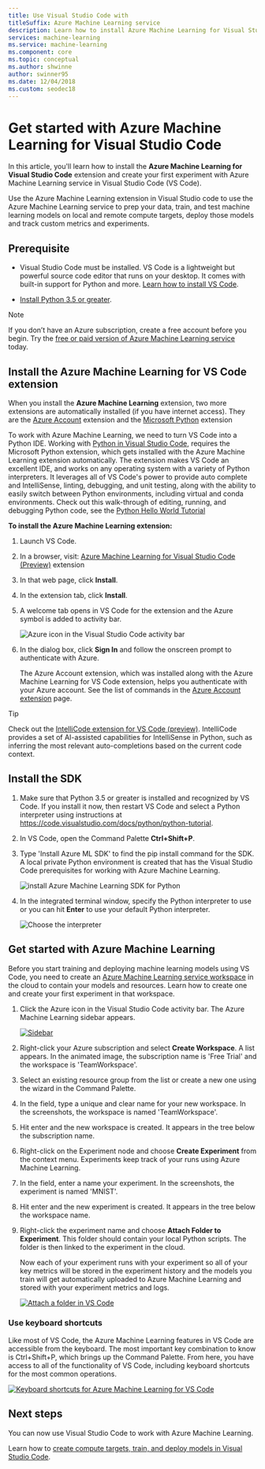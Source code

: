```yaml
---
title: Use Visual Studio Code with
titleSuffix: Azure Machine Learning service
description: Learn how to install Azure Machine Learning for Visual Studio Code and create a simple experiment in Azure Machine Learning.
services: machine-learning
ms.service: machine-learning
ms.component: core
ms.topic: conceptual
ms.author: shwinne
author: swinner95
ms.date: 12/04/2018
ms.custom: seodec18
---
```

# Get started with Azure Machine Learning for Visual Studio Code

In this article, you'll learn how to install the **Azure Machine Learning for Visual Studio Code** extension and create your first experiment with Azure Machine Learning service in Visual Studio Code (VS Code).

Use the Azure Machine Learning extension in Visual Studio code to use the Azure Machine Learning service to prep your data, train, and test machine learning models on local and remote compute targets, deploy those models and track custom metrics and experiments.

## Prerequisite

+ Visual Studio Code must be installed. VS Code is a lightweight but powerful source code editor that runs on your desktop. It comes with built-in support for Python and more.  [Learn how to install VS Code](https://code.visualstudio.com/docs/setup/setup-overview).

+ [Install Python 3.5 or greater](https://www.anaconda.com/download/).

>[!Note]
>If you don’t have an Azure subscription, create a free account before you begin. Try the [free or paid version of Azure Machine Learning service](http://aka.ms/AMLFree) today.

## Install the Azure Machine Learning for VS Code extension

When you install the **Azure Machine Learning** extension, two more extensions are automatically installed (if you have internet access). They are the [Azure Account](https://marketplace.visualstudio.com/items?itemName=ms-vscode.azure-account) extension and the [Microsoft Python](https://marketplace.visualstudio.com/items?itemName=ms-python.python) extension

To work with Azure Machine Learning, we need to turn VS Code into a Python IDE. Working with [Python in Visual Studio Code](https://code.visualstudio.com/docs/languages/python), requires the Microsoft Python extension, which gets installed with the Azure Machine Learning extension automatically. The extension makes VS Code an excellent IDE, and works on any operating system with a variety of Python interpreters. It leverages all of VS Code's power to provide auto complete and IntelliSense, linting, debugging, and unit testing, along with the ability to easily switch between Python environments, including virtual and conda environments. Check out this walk-through of editing, running, and debugging Python code, see the [Python Hello World Tutorial](https://code.visualstudio.com/docs/python/python-tutorial)

**To install the Azure Machine Learning extension:**

1. Launch VS Code.

1. In a browser, visit: [Azure Machine Learning for Visual Studio Code (Preview)](https://aka.ms/vscodetoolsforai) extension

1. In that web page, click **Install**. 

1. In the extension tab, click **Install**.

1. A welcome tab opens in VS Code for the extension and the Azure symbol is added to activity bar.

   ![Azure icon in the Visual Studio Code activity bar](./media/vscode-tools-for-ai/azure-activity-bar.png)

1. In the dialog box, click **Sign In** and follow the onscreen prompt to authenticate with Azure. 
   
   The Azure Account extension, which was installed along with the Azure Machine Learning for VS Code extension, helps you authenticate with your Azure account. See the list of commands in the [Azure Account extension](https://marketplace.visualstudio.com/items?itemName=ms-vscode.azure-account) page.

> [!Tip] 
> Check out the [IntelliCode extension for VS Code (preview)](https://go.microsoft.com/fwlink/?linkid=2006060). IntelliCode provides a set of AI-assisted capabilities for IntelliSense in Python, such as inferring the most relevant auto-completions based on the current code context.

## Install the SDK

1. Make sure that Python 3.5 or greater is installed and recognized by VS Code. If you install it now, then  restart VS Code and select a Python interpreter using instructions at https://code.visualstudio.com/docs/python/python-tutorial.

1. In VS Code, open the Command Palette **Ctrl+Shift+P**.

1. Type 'Install Azure ML SDK' to find the pip install command for the SDK. A local private Python environment is created that has the Visual Studio Code prerequisites for working with Azure Machine Learning.

   ![install Azure Machine Learning SDK for Python](./media/vscode-tools-for-ai/install-sdk.png)

1. In the integrated terminal window, specify the Python interpreter to use or you can hit **Enter** to use your default Python           interpreter.

   ![Choose the interpreter](./media/vscode-tools-for-ai/python.png)

## Get started with Azure Machine Learning

Before you start training and deploying machine learning models using VS Code, you need to create an [Azure Machine Learning service workspace](concept-azure-machine-learning-architecture.md#workspace) in the cloud to contain your models and resources. Learn how to create one and create your first experiment in that workspace.

1. Click the Azure icon in the Visual Studio Code activity bar. The Azure Machine Learning sidebar appears.

   [![Sidebar](./media/vscode-tools-for-ai/CreateNewWorkspace.gif)](./media/vscode-tools-for-ai/CreateNewWorkspace.gif#lightbox)

1. Right-click your Azure subscription and select **Create Workspace**. A list appears. In the animated image, the subscription name is 'Free Trial' and the workspace is 'TeamWorkspace'. 

1. Select an existing resource group from the list or create a new one using the wizard in the Command Palette.

1. In the field, type a unique and clear name for your new workspace. In the screenshots, the workspace is named 'TeamWorkspace'.

1. Hit enter and the new workspace is created. It appears in the tree below the subscription name.

1. Right-click on the Experiment node and choose **Create Experiment** from the context menu.  Experiments keep track of your runs using Azure Machine Learning.

1. In the field, enter a name your experiment. In the screenshots, the experiment is named 'MNIST'.
 
1. Hit enter and the new experiment is created. It appears in the tree below the workspace name.

1. Right-click the experiment name and choose **Attach Folder to Experiment**. This folder should contain your local Python scripts. The folder is then linked to the experiment in the cloud. 

   Now each of your experiment runs with your experiment so all of your key metrics will be stored in the experiment history and the models you train will get automatically uploaded to Azure Machine Learning and stored with your experiment metrics and logs.

   [![Attach a folder in VS Code](./media/vscode-tools-for-ai/CreateNewExperimentandFolder.gif)](./media/vscode-tools-for-ai/CreateNewExperimentandFolder.gif#lightbox)

### Use keyboard shortcuts

Like most of VS Code, the Azure Machine Learning features in VS Code are accessible from the keyboard. The most important key combination to know is Ctrl+Shift+P, which brings up the Command Palette. From here, you have access to all of the functionality of VS Code, including keyboard shortcuts for the most common operations.

[![Keyboard shortcuts for Azure Machine Learning for VS Code](./media/vscode-tools-for-ai/commands.gif)](./media/vscode-tools-for-ai/commands.gif#lightbox)

## Next steps

You can now use Visual Studio Code to work with Azure Machine Learning.

Learn how to [create compute targets, train, and deploy models in Visual Studio Code](how-to-vscode-train-deploy.md).
